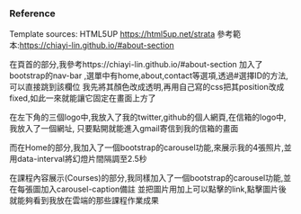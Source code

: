 ### Reference 
  Template sources: HTML5UP 
    https://html5up.net/strata
  參考範本:https://chiayi-lin.github.io/#about-section
  
 在頁首的部分,我參考https://chiayi-lin.github.io/#about-section 加入了bootstrap的nav-bar
 ,選單中有home,about,contact等選項,透過#選擇ID的方法,可以直接跳到該欄位
 我先將其顏色改成透明,再用自己寫的css把其position改成fixed,如此一來就能讓它固定在畫面上方了
 
 在左下角的三個logo中,我放入了我的twitter,github的個人網頁,在信箱的logo中,我放入了一個網址,
  只要點開就能進入gmail寄信到我的信箱的畫面
 
而在Home的部分,我加入了一個bootstrap的carousel功能,來展示我的4張照片,並用data-interval將幻燈片間隔調至2.5秒
 
在課程內容展示(Courses)的部分,我同樣加入了一個bootstrap的carousel功能,並在每張圖加入carousel-caption備註
  並把圖片用<a>加上可以點擊的link,點擊圖片後就能夠看到我放在雲端的那些課程作業成果


